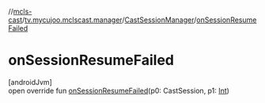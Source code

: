 //[mcls-cast](../../../index.md)/[tv.mycujoo.mclscast.manager](../index.md)/[CastSessionManager](index.md)/[onSessionResumeFailed](on-session-resume-failed.md)

# onSessionResumeFailed

[androidJvm]\
open override fun [onSessionResumeFailed](on-session-resume-failed.md)(p0: CastSession, p1: [Int](https://kotlinlang.org/api/latest/jvm/stdlib/kotlin/-int/index.html))
